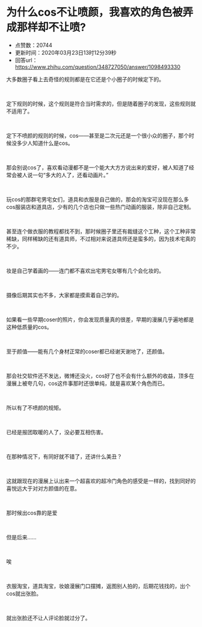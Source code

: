 # 为什么cos不让喷颜，我喜欢的角色被弄成那样却不让喷?
- 点赞数：20744
- 更新时间：2020年03月23日13时12分39秒
- 回答url：https://www.zhihu.com/question/348727050/answer/1098493330
<body>
 <p data-pid="hchp9Fqt">大多数圈子看上去奇怪的规则都是在它还是个小圈子的时候定下的。</p>
 <p class="ztext-empty-paragraph"><br></p>
 <p data-pid="6TWdm8ww">定下规则的时候，这个规则是符合当时需求的，但是随着圈子的发现，这些规则就不适用了。</p>
 <p class="ztext-empty-paragraph"><br></p>
 <p data-pid="ijpT_X1a">定下不喷颜的规则的时候，cos——甚至是二次元还是一个很小众的圈子，那个时候没多少人知道什么是cos。</p>
 <p class="ztext-empty-paragraph"><br></p>
 <p data-pid="BKBBAbzk">那会别说cos了，喜欢看动漫都不是一个能大大方方说出来的爱好，被人知道了经常会被人说一句“多大的人了，还看动画片。”</p>
 <p class="ztext-empty-paragraph"><br></p>
 <p data-pid="DWt8MQzP">玩cos的那群宅男宅女们，道具和衣服是自己做的，那会的淘宝可没现在那么多cos服装店和道具店，少有的几个店也只做一些热门动画的服装，除非自己定制。</p>
 <p class="ztext-empty-paragraph"><br></p>
 <p data-pid="qzUMQ4ih">甚至连个做衣服的教程都找不到，那时候圈子里还有裁缝这个工种，这个工种非常稀缺，同样稀缺的还有道具师，不过相对来说道具师还是蛮多的，因为技术宅真的不少。</p>
 <p class="ztext-empty-paragraph"><br></p>
 <p data-pid="1s2Xf-AJ">妆是自己学着画的——连门都不喜欢出宅男宅女哪有几个会化妆的。</p>
 <p class="ztext-empty-paragraph"><br></p>
 <p data-pid="UnSC-Oje">摄像后期其实也不多，大家都是摸索着自己学的。</p>
 <p class="ztext-empty-paragraph"><br></p>
 <p data-pid="1NHwYZvz">如果看一些早期coser的照片，你会发现质量真的很差，早期的漫展几乎遍地都是这种低质量的cos。</p>
 <p class="ztext-empty-paragraph"><br></p>
 <p data-pid="w67vIJoA">至于颜值——能有几个身材正常的coser都已经谢天谢地了，还颜值。</p>
 <p class="ztext-empty-paragraph"><br></p>
 <p data-pid="RKK-OYQf">那会社交软件还不发达，微博还没火，cos好了也不会有什么额外的收益，顶多在漫展上被夸几句，cos这件事那时还很单纯，就是喜欢某个角色而已。</p>
 <p class="ztext-empty-paragraph"><br></p>
 <p data-pid="hRZWNiw7">所以有了不喷颜的规矩。</p>
 <p class="ztext-empty-paragraph"><br></p>
 <p data-pid="K19Li_Yl">已经是报团取暖的人了，没必要互相伤害。</p>
 <p class="ztext-empty-paragraph"><br></p>
 <p data-pid="Luqm-ufD">在那种情况下，有同好就不错了，还讲什么美丑？</p>
 <p class="ztext-empty-paragraph"><br></p>
 <p data-pid="4dHYfsek">这就跟现在的漫展上认出来一个超喜欢的超冷门角色的感受是一样的，找到同好的喜悦远大于对对方颜值的在意。</p>
 <p class="ztext-empty-paragraph"><br></p>
 <p data-pid="pIpkLGXe">那时候出cos靠的是爱</p>
 <p class="ztext-empty-paragraph"><br></p>
 <p data-pid="e2rmmtxa">但是后来……</p>
 <p class="ztext-empty-paragraph"><br></p>
 <p data-pid="Vp8_VTVr">唉</p>
 <p class="ztext-empty-paragraph"><br></p>
 <p data-pid="yzVXebjz">衣服淘宝，道具淘宝，妆娘漫展门口摆摊，返图别人拍的，后期花钱找的，出个cos就出张脸。</p>
 <p class="ztext-empty-paragraph"><br></p>
 <p data-pid="Ir0fMrlb">就出张脸还不让人评论脸就过分了。</p>
</body>